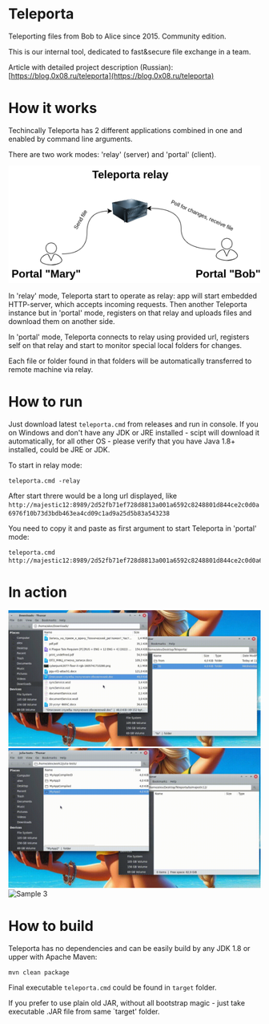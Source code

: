 # Teleporta
Teleporting files from Bob to Alice since 2015. Community edition.

This is our internal tool, dedicated to fast&secure file exchange in a team.

Article with detailed project description (Russian): [https://blog.0x08.ru/teleporta](https://blog.0x08.ru/teleporta)

# How it works
Techincally Teleporta has 2 different applications combined in one and enabled by command line arguments.

There are two work modes: 'relay' (server) and 'portal' (client).  

![Schema](https://github.com/alex0x08/teleporta/blob/main/images/teleporta-schema.png?raw=true)

In 'relay' mode, Teleporta start to operate as relay: app will start embedded HTTP-server, which accepts incoming requests. 
Then another Teleporta instance but in 'portal' mode, registers on that relay and uploads files and download them on another side.

In 'portal' mode, Teleporta connects to relay using provided url, registers self on that relay and start to monitor special local folders for changes. 

Each file or folder found in that folders will be automatically transferred to remote machine via relay.


# How to run

Just download  latest `teleporta.cmd` from releases and run in console. 
If you on Windows and don't have any JDK or JRE installed - scipt will download it automatically, for all other OS - please verify that you have Java 1.8+ installed, could be JRE or JDK.

To start in relay mode:
```
teleporta.cmd -relay
```
After start threre would be a long url displayed, like `http://majestic12:8989/2d52fb71ef728d8813a001a6592c8248801d844ce2c0d0a6976f10b73d3bdb463ea4cd09c1ad9a25d5b83a543238`

You need to copy it and paste as first argument to start Teleporta in 'portal' mode:
```
teleporta.cmd http://majestic12:8989/2d52fb71ef728d8813a001a6592c8248801d844ce2c0d0a6976f10b73d3bdb463ea4cd09c1ad9a25d5b83a543238
```



# In action

![Sample 1](https://github.com/alex0x08/teleporta/blob/main/images/screen1.gif?raw=true)
![Sample 2](https://github.com/alex0x08/teleporta/blob/main/images/screen2.gif?raw=true)
![Sample 3](https://github.com/alex0x08/teleporta/blob/main/images/screen3.gif?raw=true)

# How to build

Teleporta has no dependencies and can be easily build by any JDK 1.8 or upper with Apache Maven:

```
mvn clean package
```
Final executable `teleporta.cmd` could be found in `target` folder.

If you prefer to use plain old JAR, without all bootstrap magic - just take executable .JAR file from same `target' folder.

